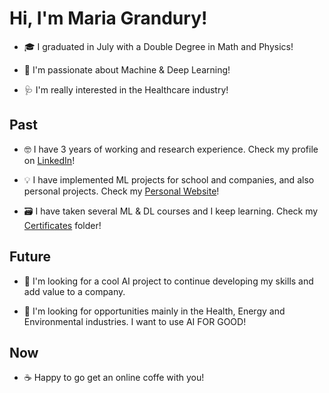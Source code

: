 # Hi, I'm Maria Grandury!

- 🎓 I graduated in July with a Double Degree in Math and Physics!

- 🤗 I'm passionate about Machine & Deep Learning!

- 🩺 I'm really interested in the Healthcare industry!


## Past 

- 🤓 I have 3 years of working and research experience. Check my profile on [LinkedIn](https://www.linkedin.com/in/mariagrandury/)!

- 💡 I have implemented ML projects for school and companies, and also personal projects. Check my [Personal Website](https://mariagrandury.github.io/)!

- 🗃 I have taken several ML & DL courses and I keep learning. Check my [Certificates](https://github.com/mariagrandury/mariagrandury/tree/main/Certificates) folder!
<!--
🎨 I think that data visualization is a really interesting field: Check my profile on [Tableau](https://public.tableau.com/profile/maria.grandury#!/)

HackerRank
//-->


## Future

- 🌺 I'm looking for a cool AI project to continue developing my skills and add value to a company.

- 💚 I'm looking for opportunities mainly in the Health, Energy and Environmental industries. I want to use AI FOR GOOD!


## Now

- ☕️ Happy to go get an online coffe with you!
